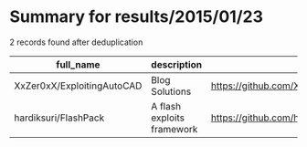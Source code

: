 
# Summary for results/2015/01/23
    
2 records found after deduplication

| full_name | description | html_url | matched_list | matched_count | pushed_at | size | stargazers_count | language | forks_count | vul_ids |
|----------------------------|----------------------------|-----------------------------------------------|----------------|-----------------|---------------------------|--------|--------------------|------------|---------------|-----------|
| XxZer0xX/ExploitingAutoCAD | Blog Solutions | https://github.com/XxZer0xX/ExploitingAutoCAD | ['exploit'] | 1 | 2015-01-23 05:16:51+00:00 | 15256 | 1 | C# | 1 | [] |
| hardiksuri/FlashPack | A flash exploits framework | https://github.com/hardiksuri/FlashPack | ['exploit'] | 1 | 2015-01-23 09:10:04+00:00 | 148 | 0 | Ruby | 0 | [] |
